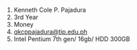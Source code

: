 	
1. Kenneth Cole P. Pajadura
2. 3rd Year
3. Money
4. qkcppajadura@tip.edu.ph
5. Intel Pentium 7th gen/ 16gb/ HDD 300GB

